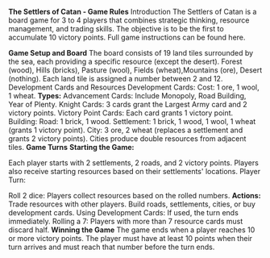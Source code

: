 **The Settlers of Catan - Game Rules**
Introduction
The Settlers of Catan is a board game for 3 to 4 players that combines strategic thinking, resource management, and trading skills.
The objective is to be the first to accumulate 10 victory points. Full game instructions can be found here.

**Game Setup and Board**
The board consists of 19 land tiles surrounded by the sea, each providing a specific resource (except the desert).
Forest (wood), Hills (bricks), Pasture (wool), Fields (wheat),Mountains (ore), Desert (nothing).
Each land tile is assigned a number between 2 and 12.
Development Cards and Resources
Development Cards:
Cost: 1 ore, 1 wool, 1 wheat.
**Types:**
Advancement Cards: Include Monopoly, Road Building, Year of Plenty.
Knight Cards: 3 cards grant the Largest Army card and 2 victory points.
Victory Point Cards: Each card grants 1 victory point.
Building:
Road: 1 brick, 1 wood.
Settlement: 1 brick, 1 wood, 1 wool, 1 wheat (grants 1 victory point).
City: 3 ore, 2 wheat (replaces a settlement and grants 2 victory points). Cities produce double resources from adjacent tiles.
**Game Turns**
**Starting the Game:**

Each player starts with 2 settlements, 2 roads, and 2 victory points.
Players also receive starting resources based on their settlements' locations.
Player Turn:

Roll 2 dice: Players collect resources based on the rolled numbers.
**Actions:**
Trade resources with other players.
Build roads, settlements, cities, or buy development cards.
Using Development Cards: If used, the turn ends immediately.
Rolling a 7: Players with more than 7 resource cards must discard half.
**Winning the Game**
The game ends when a player reaches 10 or more victory points. The player must have at least 10 points when their turn arrives and must reach that number before the turn ends.

